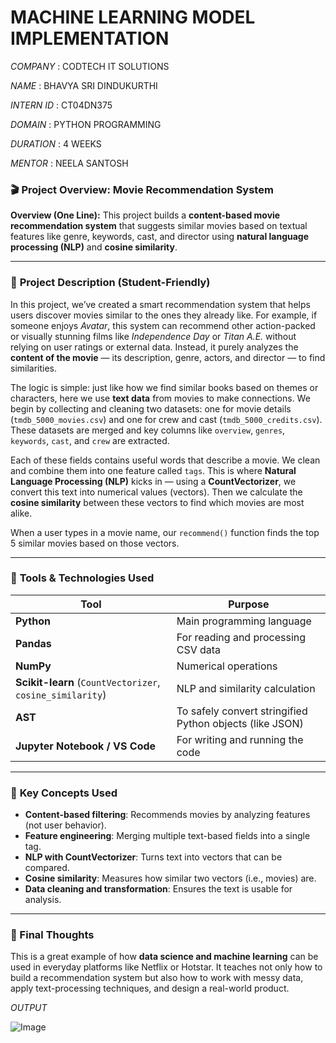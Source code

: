 #  MACHINE LEARNING MODEL IMPLEMENTATION

*COMPANY* : CODTECH IT SOLUTIONS

*NAME* : BHAVYA SRI DINDUKURTHI

*INTERN ID* : CT04DN375

*DOMAIN* : PYTHON PROGRAMMING

*DURATION* : 4 WEEKS

*MENTOR* : NEELA SANTOSH

### 🎬 **Project Overview: Movie Recommendation System**

**Overview (One Line):**
This project builds a **content-based movie recommendation system** that suggests similar movies based on textual features like genre, keywords, cast, and director using **natural language processing (NLP)** and **cosine similarity**.

---

### 📘 **Project Description (Student-Friendly)**

In this project, we’ve created a smart recommendation system that helps users discover movies similar to the ones they already like. For example, if someone enjoys *Avatar*, this system can recommend other action-packed or visually stunning films like *Independence Day* or *Titan A.E.* without relying on user ratings or external data. Instead, it purely analyzes the **content of the movie** — its description, genre, actors, and director — to find similarities.

The logic is simple: just like how we find similar books based on themes or characters, here we use **text data** from movies to make connections. We begin by collecting and cleaning two datasets: one for movie details (`tmdb_5000_movies.csv`) and one for crew and cast (`tmdb_5000_credits.csv`). These datasets are merged and key columns like `overview`, `genres`, `keywords`, `cast`, and `crew` are extracted.

Each of these fields contains useful words that describe a movie. We clean and combine them into one feature called `tags`. This is where **Natural Language Processing (NLP)** kicks in — using a **CountVectorizer**, we convert this text into numerical values (vectors). Then we calculate the **cosine similarity** between these vectors to find which movies are most alike.

When a user types in a movie name, our `recommend()` function finds the top 5 similar movies based on those vectors.

---

### 🧰 **Tools & Technologies Used**

| Tool                                                      | Purpose                                                  |
| --------------------------------------------------------- | -------------------------------------------------------- |
| **Python**                                                | Main programming language                                |
| **Pandas**                                                | For reading and processing CSV data                      |
| **NumPy**                                                 | Numerical operations                                     |
| **Scikit-learn** (`CountVectorizer`, `cosine_similarity`) | NLP and similarity calculation                           |
| **AST**                                                   | To safely convert stringified Python objects (like JSON) |
| **Jupyter Notebook / VS Code**                            | For writing and running the code                         |

---

### 🧠 **Key Concepts Used**

* **Content-based filtering**: Recommends movies by analyzing features (not user behavior).
* **Feature engineering**: Merging multiple text-based fields into a single tag.
* **NLP with CountVectorizer**: Turns text into vectors that can be compared.
* **Cosine similarity**: Measures how similar two vectors (i.e., movies) are.
* **Data cleaning and transformation**: Ensures the text is usable for analysis.

---

### 📌 Final Thoughts

This is a great example of how **data science and machine learning** can be used in everyday platforms like Netflix or Hotstar. It teaches not only how to build a recommendation system but also how to work with messy data, apply text-processing techniques, and design a real-world product.

*OUTPUT*

![Image](https://github.com/user-attachments/assets/6cecd15e-bf6e-4ef2-8b89-d4bf2587f593)


